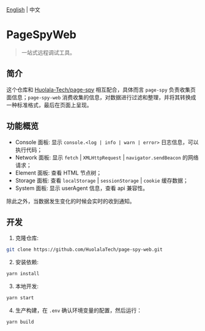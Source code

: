 [page-spy]: https://github.com/HuolalaTech/page-spy.git 'page-spy'

[English](./README.md) | 中文

# PageSpyWeb

> 一站式远程调试工具。

## 简介

这个仓库和 [Huolala-Tech/page-spy][page-spy] 相互配合，具体而言 `page-spy` 负责收集页面信息；`page-spy-web` 消费收集的信息，对数据进行过滤和整理，并将其转换成一种标准格式，最后在页面上呈现。

## 功能概览

- Console 面板: 显示 `console.<log | info | warn | error>` 日志信息，可以执行代码；
- Network 面板: 显示 `fetch` | `XMLHttpRequest` | `navigator.sendBeacon` 的网络请求；
- Element 面板: 查看 HTML 节点树；
- Storage 面板: 查看 `localStorage` | `sessionStorage` | `cookie` 缓存数据；
- System 面板: 显示 userAgent 信息，查看 api 兼容性。

除此之外，当数据发生变化的时候会实时的收到通知。

## 开发

1. 克隆仓库:

```bash
git clone https://github.com/HuolalaTech/page-spy-web.git
```

2. 安装依赖:

```bash
yarn install
```

3. 本地开发:

```bash
yarn start
```

4. 生产构建，在 `.env` 确认环境变量的配置，然后运行：

```bash
yarn build
```
